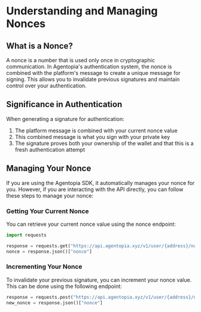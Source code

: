 # Understanding and Managing Nonces

## What is a Nonce?
A nonce is a number that is used only once in cryptographic communication. In Agentopia's authentication system, the nonce is combined with the platform's message to create a unique message for signing. This allows you to invalidate previous signatures and maintain control over your authentication.

## Significance in Authentication
When generating a signature for authentication:
1. The platform message is combined with your current nonce value
2. This combined message is what you sign with your private key
3. The signature proves both your ownership of the wallet and that this is a fresh authentication attempt

## Managing Your Nonce
If you are using the Agentopia SDK, it automatically manages your nonce for you. However, if you are interacting with the API directly, you can follow these steps to manage your nonce:

### Getting Your Current Nonce
You can retrieve your current nonce value using the nonce endpoint:
```python
import requests

response = requests.get("https://api.agentopia.xyz/v1/user/{address}/nonce")
nonce = response.json()["nonce"]
```
### Incrementing Your Nonce
To invalidate your previous signature, you can increment your nonce value. This can be done using the following endpoint:
```python
response = requests.post("https://api.agentopia.xyz/v1/user/{address}/nonce")
new_nonce = response.json()["nonce"]
``` 

